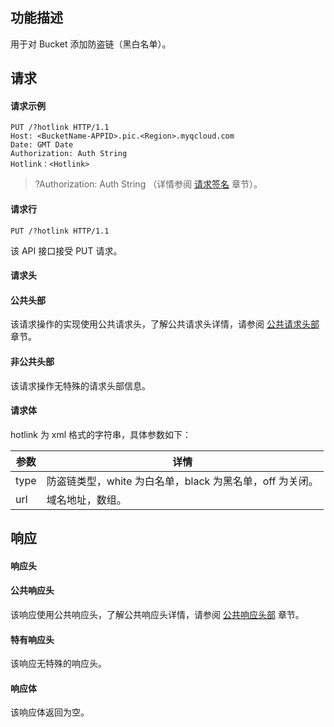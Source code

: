 ## 功能描述
用于对 Bucket 添加防盗链（黑白名单）。

## 请求
#### 请求示例

```
PUT /?hotlink HTTP/1.1
Host: <BucketName-APPID>.pic.<Region>.myqcloud.com 
Date: GMT Date
Authorization: Auth String
Hotlink：<Hotlink>
```
>?Authorization: Auth String （详情参阅 [请求签名](https://intl.cloud.tencent.com/document/product/436/7778) 章节）。

#### 请求行

```
PUT /?hotlink HTTP/1.1
```
该 API 接口接受 PUT 请求。

#### 请求头
#### 公共头部
该请求操作的实现使用公共请求头，了解公共请求头详情，请参阅 [公共请求头部](https://intl.cloud.tencent.com/document/product/436/7728) 章节。
#### 非公共头部
该请求操作无特殊的请求头部信息。

#### 请求体
hotlink 为 xml 格式的字符串，具体参数如下：

| 参数 | 详情 |
|---------|---------|
| type | 防盗链类型，white 为白名单，black 为黑名单，off 为关闭。 |
| url | 域名地址，数组。 |

## 响应
#### 响应头
#### 公共响应头
该响应使用公共响应头，了解公共响应头详情，请参阅 [公共响应头部](https://intl.cloud.tencent.com/document/product/436/7729) 章节。
#### 特有响应头
该响应无特殊的响应头。
#### 响应体
该响应体返回为空。